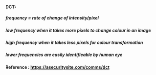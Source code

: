 #### DCT:
##### frequency = rate of change of intensity/pixel
##### low frequency when it takes more pixels to change colour in an image
##### high frequency when it takes less pixels for colour transformation
##### lower frequencies are easily identifieable by human eye

#### Reference : https://asecuritysite.com/comms/dct
